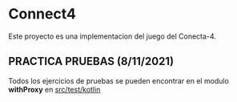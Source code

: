 # Connect4

Este proyecto es una implementacion del juego del Conecta-4.

## PRACTICA PRUEBAS (8/11/2021)

Todos los ejercicios de pruebas se pueden encontrar en el modulo **withProxy** en [src/test/kotlin](https://github.com/mariogarcia/connect4/tree/master/modules/withProxy/src/test/kotlin/connect4)